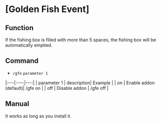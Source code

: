 # [Golden Fish Event]

## Function
If the fishing box is filled with more than 5 spaces, the fishing box will be automatically emptied.
<br/>

## Command
- ``/gfe``  ``parameter 1``

|:---|:---:|---:|
| parameter 1 | description| Example |
| on  | Enable addon (default)| /gfe on  |
| off | Disable addon         | /gfe off |
<br/>

## Manual
It works as long as you install it.
